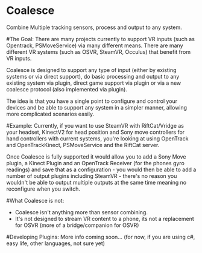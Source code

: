 # Coalesce
Combine Multiple tracking sensors, process and output to any system.

#The Goal:
There are many projects currently to support VR inputs (such as Opentrack, PSMoveService) via many different means. There are many different VR systems (such as OSVR, SteamVR, Occulus) that benefit from VR inputs.

Coalesce is designed to support any type of input (either by existing systems or via direct support), do basic processing and output to any existing system via plugin, direct game support via plugin or via a new coalesce protocol 
(also implemented via plugin).

The idea is that you have a single point to configure and control your devices and be able to support any system in a simpler manner, allowing more complicated scenarios easily.

#Example:
Currently, if you want to use SteamVR with RiftCat/Vridge as your headset, KinectV2 for head position and Sony move controllers for hand controllers with current systems, you're looking at using OpenTrack and OpenTrackKinect, PSMoveService and the RiftCat server.

Once Coalesce is fully supported it would allow you to add a Sony Move plugin, a Kinect Plugin and an OpenTrack Receiver (for the phones gyro readings) and save that as a configuration - you would then be able to add a number of output plugins including SteamVR - there's no reason you wouldn't be able to output multiple outputs at the same time meaning no reconfigure when you switch.

#What Coalesce is not:
* Coalesce isn't anything more than sensor combining. 
* It's not designed to stream VR content to a phone, its not a replacement for OSVR (more of a bridge/companion for OSVR)

#Developing Plugins:
More info coming soon...
(for now, if you are using c#, easy life, other languages, not sure yet)
